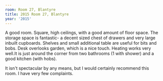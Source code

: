 ```yaml
---
room: Room 27, Blantyre
title: 2015 Room 27, Blantyre
year: '2015'
---
```


A good room. Square, high ceilings, with a good amount of floor space. The storage space is fantastic- a decent sized chest of drawers and very large inbuilt cupboards. Shelves and small additional table are useful for bits and bobs. Desk overlooks garden, which is a nice touch. Heating works very well.It is just around the corner from two bathrooms (1 with shower) and a good kitchen (with hobs).

It isn't spectacular by any means, but I would certainly recommend this room. I have very few complaints.